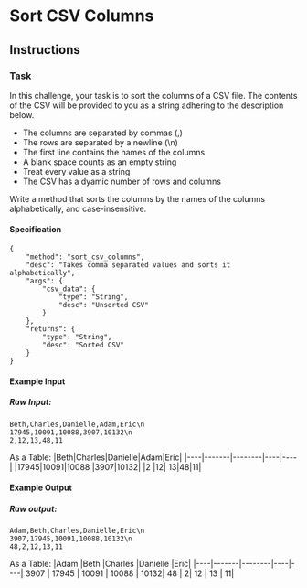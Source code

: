# Sort CSV Columns

## Instructions
### Task

In this challenge, your task is to sort the columns of a CSV file. The contents of the CSV will be provided to you as a string adhering to the description below.

- The columns are separated by commas (,)
- The rows are separated by a newline (\n)
- The first line contains the names of the columns
- A blank space counts as an empty string
- Treat every value as a string
- The CSV has a dyamic number of rows and columns

Write a method that sorts the columns by the names of the columns alphabetically, and case-insensitive.

#### Specification
```
{
    "method": "sort_csv_columns",
    "desc": "Takes comma separated values and sorts it alphabetically",
    "args": {
        "csv_data": {
            "type": "String", 
            "desc": "Unsorted CSV"
        }
    },
    "returns": {
        "type": "String", 
        "desc": "Sorted CSV"
    }
}
```

#### Example Input

##### Raw Input:
```
Beth,Charles,Danielle,Adam,Eric\n
17945,10091,10088,3907,10132\n
2,12,13,48,11
```

As a Table:
|Beth|Charles|Danielle|Adam|Eric|
|----|-------|--------|----|----|
|17945|10091|10088 |3907|10132|
|2 |12|	13|48|11|

#### Example Output

##### Raw output:
```
Adam,Beth,Charles,Danielle,Eric\n
3907,17945,10091,10088,10132\n
48,2,12,13,11
```

As a Table:
|Adam 	|Beth 	|Charles 	|Danielle 	|Eric|
|----|-------|--------|----|----|
3907 |	17945 |	10091 |	10088 |	10132|
48 |	2| 	12 |	13 |	11|
